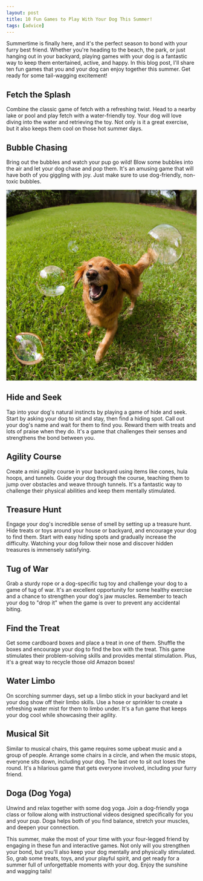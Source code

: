 ```yaml
---
layout: post
title: 10 Fun Games to Play With Your Dog This Summer!
tags: [advice]
---
```


Summertime is finally here, and it's the perfect season to bond with your furry best friend. Whether you're heading to the beach, the park, or just hanging out in your backyard, playing games with your dog is a fantastic way to keep them entertained, active, and happy. In this blog post, I'll share ten fun games that you and your dog can enjoy together this summer. Get ready for some tail-wagging excitement!

## Fetch the Splash

Combine the classic game of fetch with a refreshing twist. Head to a nearby lake or pool and play fetch with a water-friendly toy. Your dog will love diving into the water and retrieving the toy. Not only is it a great exercise, but it also keeps them cool on those hot summer days.

## Bubble Chasing

Bring out the bubbles and watch your pup go wild! Blow some bubbles into the air and let your dog chase and pop them. It's an amusing game that will have both of you giggling with joy. Just make sure to use dog-friendly, non-toxic bubbles.

![Golden Retriever Chasing Bubbles](/images/golden-retriever-chasing-bubbles.webp)

## Hide and Seek

Tap into your dog's natural instincts by playing a game of hide and seek. Start by asking your dog to sit and stay, then find a hiding spot. Call out your dog's name and wait for them to find you. Reward them with treats and lots of praise when they do. It's a game that challenges their senses and strengthens the bond between you.

## Agility Course

Create a mini agility course in your backyard using items like cones, hula hoops, and tunnels. Guide your dog through the course, teaching them to jump over obstacles and weave through tunnels. It's a fantastic way to challenge their physical abilities and keep them mentally stimulated.

## Treasure Hunt

Engage your dog's incredible sense of smell by setting up a treasure hunt. Hide treats or toys around your house or backyard, and encourage your dog to find them. Start with easy hiding spots and gradually increase the difficulty. Watching your dog follow their nose and discover hidden treasures is immensely satisfying.

## Tug of War

Grab a sturdy rope or a dog-specific tug toy and challenge your dog to a game of tug of war. It's an excellent opportunity for some healthy exercise and a chance to strengthen your dog's jaw muscles. Remember to teach your dog to "drop it" when the game is over to prevent any accidental biting.

## Find the Treat

Get some cardboard boxes and place a treat in one of them. Shuffle the boxes and encourage your dog to find the box with the treat. This game stimulates their problem-solving skills and provides mental stimulation. Plus, it's a great way to recycle those old Amazon boxes!

## Water Limbo

On scorching summer days, set up a limbo stick in your backyard and let your dog show off their limbo skills. Use a hose or sprinkler to create a refreshing water mist for them to limbo under. It's a fun game that keeps your dog cool while showcasing their agility.

## Musical Sit

Similar to musical chairs, this game requires some upbeat music and a group of people. Arrange some chairs in a circle, and when the music stops, everyone sits down, including your dog. The last one to sit out loses the round. It's a hilarious game that gets everyone involved, including your furry friend.

## Doga (Dog Yoga)

Unwind and relax together with some dog yoga. Join a dog-friendly yoga class or follow along with instructional videos designed specifically for you and your pup. Doga helps both of you find balance, stretch your muscles, and deepen your connection.

This summer, make the most of your time with your four-legged friend by engaging in these fun and interactive games. Not only will you strengthen your bond, but you'll also keep your dog mentally and physically stimulated. So, grab some treats, toys, and your playful spirit, and get ready for a summer full of unforgettable moments with your dog. Enjoy the sunshine and wagging tails!